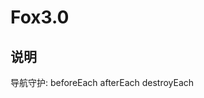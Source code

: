 <!--
 * @version: 1.0
 * @Author: 江成
 * @Date: 2021-07-12 16:41:22
-->

# Fox3.0

## 说明

导航守护:
beforeEach
afterEach
destroyEach
